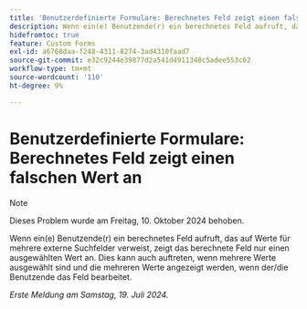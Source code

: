```yaml
---
title: 'Benutzerdefinierte Formulare: Berechnetes Feld zeigt einen falschen Wert an'
description: Wenn ein(e) Benutzende(r) ein berechnetes Feld aufruft, das auf Werte für mehrere externe Suchfelder verweist, zeigt das berechnete Feld nur einen ausgewählten Wert an. Dies kann auch auftreten, wenn mehrere Werte ausgewählt sind und die mehreren Werte angezeigt werden, wenn der/die Benutzende das Feld bearbeitet.
hidefromtoc: true
feature: Custom Forms
exl-id: a6768daa-f248-4311-8274-3ad4310faad7
source-git-commit: e32c9244e39877d2a541d4911348c5adee553c62
workflow-type: tm+mt
source-wordcount: '110'
ht-degree: 9%

---
```


# Benutzerdefinierte Formulare: Berechnetes Feld zeigt einen falschen Wert an

>[!NOTE]
>
>Dieses Problem wurde am Freitag, 10. Oktober 2024 behoben.

Wenn ein(e) Benutzende(r) ein berechnetes Feld aufruft, das auf Werte für mehrere externe Suchfelder verweist, zeigt das berechnete Feld nur einen ausgewählten Wert an. Dies kann auch auftreten, wenn mehrere Werte ausgewählt sind und die mehreren Werte angezeigt werden, wenn der/die Benutzende das Feld bearbeitet.

_Erste Meldung am Samstag, 19. Juli 2024._
